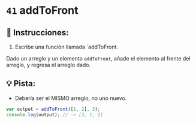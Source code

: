 # `41` addToFront

## 📝 Instrucciones:

1. Escribe una función llamada `addToFront.

Dado un arreglo y un elemento `addToFront`, añade el elemento al frente del arreglo, y regresa el arreglo dado.

## 💡 Pista:

+ Debería ser el MISMO arreglo, no uno nuevo.

```Javascript
var output = addToFront([1, 2], 3);
console.log(output); // -> [3, 1, 2]
```